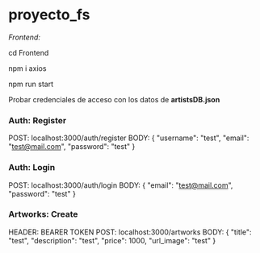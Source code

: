 # proyecto_fs

*Frontend:*

cd Frontend

npm i axios

npm run start

Probar credenciales de acceso con los datos de **artistsDB.json**

### Auth: Register

POST: localhost:3000/auth/register
BODY: {
"username": "test",
"email": "test@mail.com",
"password": "test"
}

### Auth: Login

POST: localhost:3000/auth/login
BODY: {
"email": "test@mail.com",
"password": "test"
}

### Artworks: Create

HEADER: BEARER TOKEN
POST: localhost:3000/artworks
BODY: {
"title": "test",
"description": "test",
"price": 1000,
"url_image": "test"
}